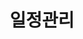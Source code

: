 ---
title: "일정관리"
linkTitle: "일정관리"
description: "일정관리"
url: /common-component/collaboration/schedule
menu:
  depth:
    weight: 4
    parent: "collaboration"
    identifier: "schedule"
---